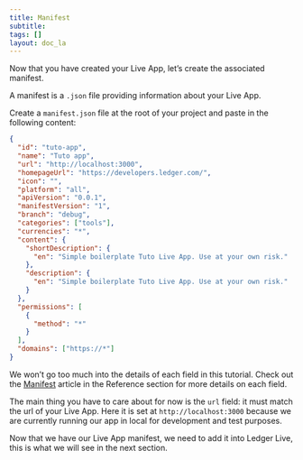 ```yaml
---
title: Manifest
subtitle:
tags: []
layout: doc_la
---
```


Now that you have created your Live App, let’s create the associated manifest.

A manifest is a `.json` file providing information about your Live App.

Create a `manifest.json` file at the root of your project and paste in the following content:

```json
{
  "id": "tuto-app",
  "name": "Tuto app",
  "url": "http://localhost:3000",
  "homepageUrl": "https://developers.ledger.com/",
  "icon": "",
  "platform": "all",
  "apiVersion": "0.0.1",
  "manifestVersion": "1",
  "branch": "debug",
  "categories": ["tools"],
  "currencies": "*",
  "content": {
    "shortDescription": {
      "en": "Simple boilerplate Tuto Live App. Use at your own risk."
    },
    "description": {
      "en": "Simple boilerplate Tuto Live App. Use at your own risk."
    }
  },
  "permissions": [
    {
      "method": "*"
    }
  ],
  "domains": ["https://*"]
}
```

We won’t go too much into the details of each field in this tutorial. Check out the [Manifest](../../reference/manifest) article in the Reference section for more details on each field.

The main thing you have to care about for now is the `url` field: it must match the url of your Live App. Here it is set at `http://localhost:3000` because we are currently running our app in local for development and test purposes.

Now that we have our Live App manifest, we need to add it into Ledger Live, this is what we will see in the next section.